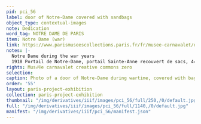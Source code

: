 ```yaml
---
pid: pci_56
label: door of Notre-Dame covered with sandbags
object_type: contextual-images
note: Dedication
word_tag: NOTRE DAME DE PARIS
item: Notre Dame (war)
link: https://www.parismuseescollections.paris.fr/fr/musee-carnavalet/oeuvres/portail-de-notre-dame-portail-sainte-anne-recouvert-de-sacs-4eme#infos-principales
notes: |-
  Notre Dame during the war years
  1918 Portail de Notre-Dame, portail Sainte-Anne recouvert de sacs, 4√®me arrondissement, Paris.
rights: Mus√©e carnavalet creative commons zero
selection: 
caption: Photo of a door of Notre-Dame during wartime, covered with bags, c. 1918
order: '55'
layout: paris-project-exhibition
collection: paris-project-exhibition
thumbnail: "/img/derivatives/iiif/images/pci_56/full/250,/0/default.jpg"
full: "/img/derivatives/iiif/images/pci_56/full/1140,/0/default.jpg"
manifest: "/img/derivatives/iiif/pci_56/manifest.json"
---
```


